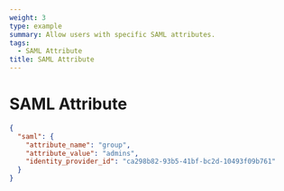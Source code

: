```yaml
---
weight: 3
type: example
summary: Allow users with specific SAML attributes.
tags:
  - SAML Attribute
title: SAML Attribute
---
```


# SAML Attribute

```json
{
  "saml": {
    "attribute_name": "group",
    "attribute_value": "admins",
    "identity_provider_id": "ca298b82-93b5-41bf-bc2d-10493f09b761"
  }
}
```
